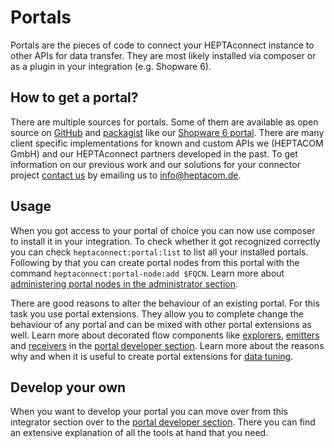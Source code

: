 # Portals

Portals are the pieces of code to connect your HEPTAconnect instance to other APIs for data transfer.
They are most likely installed via composer or as a plugin in your integration (e.g. Shopware 6).


## How to get a portal?

There are multiple sources for portals.
Some of them are available as open source on [GitHub](https://github.com/topics/heptaconnect-portal) and [packagist](https://packagist.org/?tags=heptaconnect%20portal) like our [Shopware 6 portal](https://github.com/HEPTACOM/heptaconnect-portal-local-shopware-platform).
There are many client specific implementations for known and custom APIs we (HEPTACOM GmbH) and our HEPTAconnect partners developed in the past.
To get information on our previous work and our solutions for your connector project [contact us](https://www.heptacom.de/kontakt/) by emailing us to [info@heptacom.de](mailto:info@heptacom.de?subject=HEPTAconnect%20portal).


## Usage

When you got access to your portal of choice you can now use composer to install it in your integration.
To check whether it got recognized correctly you can check `heptaconnect:portal:list` to list all your installed portals.
Following by that you can create portal nodes from this portal with the command `heptaconnect:portal-node:add $FQCN`.
Learn more about [administering portal nodes in the administrator section](../administrator/portal-node.md).

There are good reasons to alter the behaviour of an existing portal.
For this task you use portal extensions.
They allow you to complete change the behaviour of any portal and can be mixed with other portal extensions as well.
Learn more about decorated flow components like [explorers](../portal-developer/explorer-decoration.md), [emitters](../portal-developer/emitter-decoration.md) and [receivers](../portal-developer/receiver-decoration.md) in the [portal developer section](../portal-developer/index.md).
Learn more about the reasons why and when it is useful to create portal extensions for [data tuning](./data-tuning.md).


## Develop your own

When you want to develop your portal you can move over from this integrator section over to the [portal developer section](../portal-developer/index.md).
There you can find an extensive explanation of all the tools at hand that you need.
